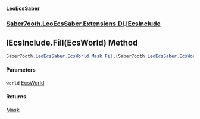 #### [LeoEcsSaber](index.md 'index')
### [Saber7ooth.LeoEcsSaber.Extensions.Di](Saber7ooth.LeoEcsSaber.Extensions.Di.md 'Saber7ooth.LeoEcsSaber.Extensions.Di').[IEcsInclude](IEcsInclude.md 'Saber7ooth.LeoEcsSaber.Extensions.Di.IEcsInclude')

## IEcsInclude.Fill(EcsWorld) Method

```csharp
Saber7ooth.LeoEcsSaber.EcsWorld.Mask Fill(Saber7ooth.LeoEcsSaber.EcsWorld world);
```
#### Parameters

<a name='Saber7ooth.LeoEcsSaber.Extensions.Di.IEcsInclude.Fill(Saber7ooth.LeoEcsSaber.EcsWorld).world'></a>

`world` [EcsWorld](EcsWorld.md 'Saber7ooth.LeoEcsSaber.EcsWorld')

#### Returns
[Mask](EcsWorld.Mask.md 'Saber7ooth.LeoEcsSaber.EcsWorld.Mask')